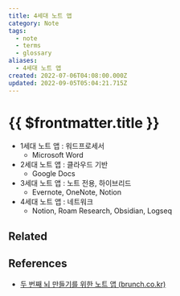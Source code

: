```yaml
---
title: 4세대 노트 앱
category: Note
tags:
  - note
  - terms
  - glossary
aliases:
  - 4세대 노트 앱
created: 2022-07-06T04:08:00.000Z
updated: 2022-09-05T05:04:21.715Z
---
```


# {{ $frontmatter.title }}

- 1세대 노트 앱 : 워드프로세서
  - Microsoft Word
- 2세대 노트 앱 : 클라우드 기반
  - Google Docs
- 3세대 노트 앱 : 노트 전용, 하이브리드
  - Evernote, OneNote, Notion
- 4세대 노트 앱 : 네트워크
  - Notion, Roam Research, Obsidian, Logseq

## Related

## References

- [두 번째 뇌 만들기를 위한 노트 앱 (brunch.co.kr)](https://brunch.co.kr/@analysisman/6)
